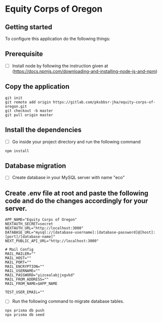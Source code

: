 # Equity Corps of Oregon



## Getting started

To configure this application do the following things:

## Prerequisite

- [ ] Install node by following the instruction given at (https://docs.npmjs.com/downloading-and-installing-node-js-and-npm)

## Copy the application
```
git init
git remote add origin https://gitlab.com/pksbbsr-jha/equity-corps-of-oregon.git
git checkout -b master
git pull origin master
```

## Install the dependencies 
- [ ] Go inside your project directory and run the following command
```
npm install
```

## Database migration

- [ ] Create database in your MySQL server with name "eco"

## Create .env file at root and paste the following code and do the changes accordingly for your server.
```
APP_NAME="Equity Corps of Oregon"
NEXTAUTH_SECRET=secret
NEXTAUTH_URL="http://localhost:3000"
DATABASE_URL="mysql://[database-username]:[database-password]@[host]:[port]/[database-name]"
NEXT_PUBLIC_API_URL="http://localhost:3000"

# Mail Config
MAIL_MAILER=""
MAIL_HOST=""
MAIL_PORT=""
MAIL_ENCRYPTION=""
MAIL_USERNAME=""
MAIL_PASSWORD="yizcealabjjxgvkd"
MAIL_FROM_ADDRESS=""
MAIL_FROM_NAME=$APP_NAME

TEST_USER_EMAIL=""

```

- [ ] Run the following command to migrate database tables. 
```
npx prisma db push
npx prisma db seed
```
